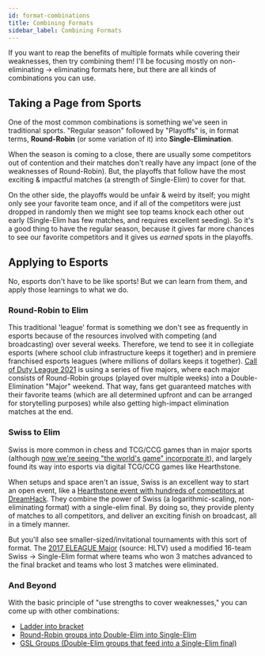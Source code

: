 ```yaml
---
id: format-combinations
title: Combining Formats
sidebar_label: Combining Formats
---
```


If you want to reap the benefits of multiple formats while covering their weaknesses, then try combining them!
I'll be focusing mostly on non-eliminating -> eliminating formats here, but there are all kinds of combinations you can use.

## Taking a Page from Sports

One of the most common combinations is something we've seen in traditional sports.
"Regular season" followed by "Playoffs" is, in format terms, **Round-Robin** (or some variation of it) into **Single-Elimination**.

When the season is coming to a close, there are usually some competitors out of contention and their matches don't really have any impact (one of the weaknesses of Round-Robin).
But, the playoffs that follow have the most exciting & impactful matches (a strength of Single-Elim) to cover for that.

On the other side, the playoffs would be unfair & weird by itself; you might only see your favorite team once, and if all of the competitors were just dropped in randomly then we might see top teams knock each other out early (Single-Elim has few matches, and requires excellent seeding).
So it's a good thing to have the regular season, because it gives far more chances to see our favorite  competitors and it gives us *earned* spots in the playoffs.

## Applying to Esports

No, esports don't have to be like sports!
But we can learn from them, and apply those learnings to what we do.

### Round-Robin to Elim

This traditional 'league' format is something we don't see as frequently in esports because of the resources involved with competing (and broadcasting) over several weeks.
Therefore, we tend to see it in collegiate esports (where school club infrastructure keeps it together) and in premiere franchised esports leagues (where millions of dollars keeps it together).
[Call of Duty League 2021](https://callofdutyleague.com/en-us/news/2021-call-of-duty-league-season-structure-details) is using a series of five majors, where each major consists of Round-Robin groups (played over multiple weeks) into a Double-Elimination "Major" weekend.
That way, fans get guaranteed matches with their favorite teams (which are all determined upfront and can be arranged for storytelling purposes) while also getting high-impact elimination matches at the end.

### Swiss to Elim

Swiss is more common in chess and TCG/CCG games than in major sports (although [now we're seeing "the world's game" incorporate it](https://soccer.nbcsports.com/2020/12/01/champions-league-swiss-system-details/)), and largely found its way into esports via digital TCG/CCG games like Hearthstone.

When setups and space aren't an issue, Swiss is an excellent way to start an open event, like a [Hearthstone event with hundreds of competitors at DreamHack](https://playhearthstone.com/en-us/esports/tournament/hct-dreamhack-atlanta-2018/).
They combine the power of Swiss (a logarithmic-scaling, non-eliminating format) with a single-elim final.
By doing so, they provide plenty of matches to all competitors, and deliver an exciting finish on broadcast, all in a timely manner.

But you'll also see smaller-sized/invitational tournaments with this sort of format.
The [2017 ELEAGUE Major](http://static.hltv.org/images/galleries/1693-full/1483656015.2685.jpeg) (source: HLTV) used a modified 16-team Swiss -> Single-Elim format where teams who won 3 matches advanced to the final bracket and teams who lost 3 matches were eliminated.

### And Beyond

With the basic principle of "use strengths to cover weaknesses," you can come up with other combinations:

* [Ladder into bracket](https://smash.gg/tournament/training-mode-tournaments-21/details)
* [Round-Robin groups into Double-Elim into Single-Elim](https://esports.rocketleague.com/news/announcing-the-rlcs-x-spring-split/)
* [GSL Groups (Double-Elim groups that feed into a Single-Elim final)](https://help.toornament.com/structures/introducing-the-bracket-group)
